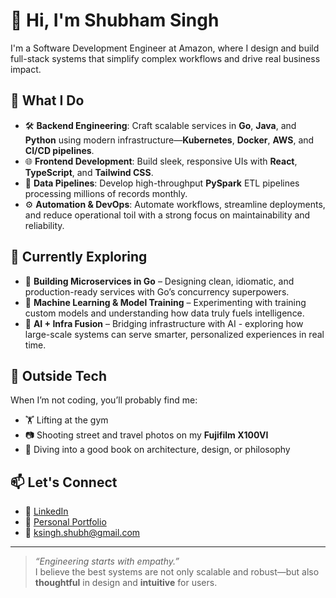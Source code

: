 # 👋 Hi, I'm Shubham Singh

I'm a Software Development Engineer at Amazon, where I design and build full-stack systems that simplify complex workflows and drive real business impact.


## 🚀 What I Do

- 🛠 **Backend Engineering**: Craft scalable services in **Go**, **Java**, and **Python** using modern infrastructure—**Kubernetes**, **Docker**, **AWS**, and **CI/CD pipelines**.
- 🌐 **Frontend Development**: Build sleek, responsive UIs with **React**, **TypeScript**, and **Tailwind CSS**.
- 🔁 **Data Pipelines**: Develop high-throughput **PySpark** ETL pipelines processing millions of records monthly.
- ⚙️ **Automation & DevOps**: Automate workflows, streamline deployments, and reduce operational toil with a strong focus on maintainability and reliability.


## 🌱 Currently Exploring

- 🧱 **Building Microservices in Go** – Designing clean, idiomatic, and production-ready services with Go’s concurrency superpowers.
- 🤖 **Machine Learning & Model Training** – Experimenting with training custom models and understanding how data truly fuels intelligence.
- 🧠 **AI + Infra Fusion** – Bridging infrastructure with AI - exploring how large-scale systems can serve smarter, personalized experiences in real time.


## 📸 Outside Tech

When I’m not coding, you’ll probably find me:
- 🏋️ Lifting at the gym
- 📷 Shooting street and travel photos on my **Fujifilm X100VI**
- 📖 Diving into a good book on architecture, design, or philosophy


## 📫 Let's Connect

- 💼 [LinkedIn](https://www.linkedin.com/in/shusingh/)
- 🧠 [Personal Portfolio](https://shusingh.github.io/)
- 📧 ksingh.shubh@gmail.com

---

> *“Engineering starts with empathy.”*  
> I believe the best systems are not only scalable and robust—but also **thoughtful** in design and **intuitive** for users.
